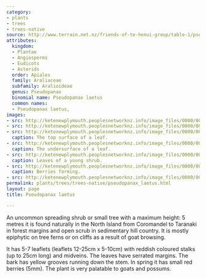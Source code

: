 ```yaml
---
category:
- plants
- trees
- trees-native
source: http://www.terrain.net.nz/friends-of-te-henui-group/table-1/pseudopanax-laetus.html
attributes:
  kingdom:
  - Plantae
  - Angiosperms
  - Eudicots
  - Asterids
  order: Apiales
  family: Araliaceae
  subfamily: Aralioideae
  genus: Pseudopanax
  binomial name: Pseudopanax laetus
  common names:
  - Pseudopanax laetus,
images:
- src: http://ketenewplymouth.peoplesnetworknz.info/image_files/0000/0005/6229/Pseudopanax_laetus.JPG
- src: http://ketenewplymouth.peoplesnetworknz.info/image_files/0000/0005/6214/Pseudopanax_laetus-001.JPG
- src: http://ketenewplymouth.peoplesnetworknz.info/image_files/0000/0005/6224/Pseudopanax_laetus-007.JPG
  caption: The top surface of a leaf.
- src: http://ketenewplymouth.peoplesnetworknz.info/image_files/0000/0005/6219/Pseudopanax_laetus-003.JPG
  caption: The undersurface of a leaf.
- src: http://ketenewplymouth.peoplesnetworknz.info/image_files/0000/0005/1794/Pseudopanax_laetus-001.JPG
  caption: Leaves of a young shrub.
- src: http://ketenewplymouth.peoplesnetworknz.info/image_files/0000/0001/3729/pseudopanax_laetus-5.JPG
  caption: Berries forming.
- src: http://ketenewplymouth.peoplesnetworknz.info/image_files/0000/0001/3744/pseudopanax_laetus-31.JPG
permalink: plants/trees/trees-native/pseudopanax_laetus.html
layout: page
title: Pseudopanax laetus

---
```

An uncommon spreading shrub or small tree with a maximum height: 5 metres it is found naturally in the North Island from Coromandel to Taranaki in forest margins and open scrub in sedimentary hill country. It is mostly epiphytic on tree ferns or on cliffs as a result of goat browsing.

It has 5-7 leaflets (leaflets 12-25cm x 5-10cm) with reddish coloured stalks (up to 25cm long) and midveins. The leaves have serrated margins.
The bark has yellow grooves running down the stem. In spring it has small red berries (5mm). The plant is very palatable to goats and possums.
